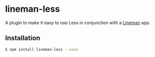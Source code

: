 # lineman-less

A plugin to make it easy to use Less in conjunction with a [Lineman](http://linemanjs.com) app.

## Installation

```bash
$ npm install lineman-less --save
```
